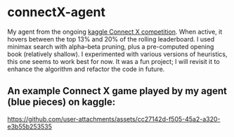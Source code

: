 # connectX-agent
My agent from the ongoing <a href="https://www.kaggle.com/competitions/connectx/overview">kaggle Connect X competition</a>. When active, it hovers between the top 13% and 20% of the rolling leaderboard.
I used minimax search with alpha–beta pruning, plus a pre-computed opening book (relatively shallow).
I experimented with various versions of heuristics, this one seems to work best for now.
It was a fun project; I will revisit it to enhance the algorithm and refactor the code in future.


## An example Connect X game played by my agent (blue pieces) on kaggle:

https://github.com/user-attachments/assets/cc27142d-f505-45a2-a320-e3b55b253535
